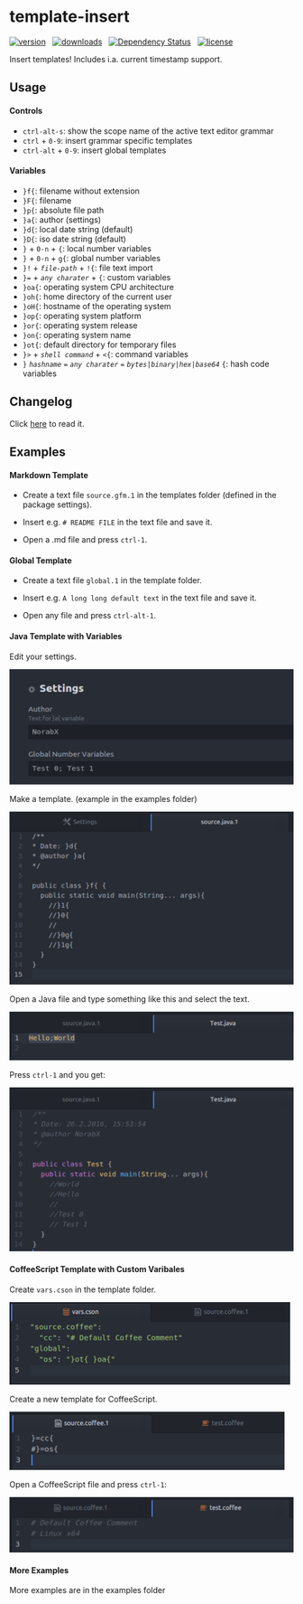# template-insert
[![version](https://img.shields.io/apm/v/template-insert.svg)](https://atom.io/packages/template-insert) &nbsp;
[![downloads](https://img.shields.io/apm/dm/template-insert.svg)](https://atom.io/packages/template-insert) &nbsp;
[![Dependency Status](https://david-dm.org/norabx/template-insert.svg)](https://david-dm.org/norabx/template-insert) &nbsp;
[![license](https://img.shields.io/apm/l/template-insert.svg)](https://github.com/NorabX/template-insert/blob/master/LICENSE.md)

Insert templates! Includes i.a. current timestamp support.

## Usage
#### Controls

* `ctrl-alt-s`: show the scope name of the active text editor grammar
* `ctrl` + `0-9`: insert grammar specific templates
* `ctrl-alt` + `0-9`: insert global templates

#### Variables

* `}f{`: filename without extension
* `}F{`: filename
* `}p{`: absolute file path
* `}a{`: author (settings)
* `}d{`: local date string (default)
* `}D{`: iso date string (default)
* `}` + `0-n` + `{`: local number variables
* `}` + `0-n` + `g{`: global number variables
* `}!` + <i>`file-path`</i> + `!{`: file text import
* `}=` + <i>`any charater`</i> + `{`: custom variables  
* `}oa{`: operating system CPU architecture
* `}oh{`: home directory of the current user
* `}oH{`: hostname of the operating system
* `}op{`: operating system platform
* `}or{`: operating system release
* `}on{`: operating system name
* `}ot{`: default directory for temporary files
* `}>` + <i>`shell command`</i> + `<{`: command variables
* `}` <i>`hashname`</i> `=` <i>`any charater`</i> `=` <i>`bytes|binary|hex|base64`</i> `{`: hash code variables

## Changelog
Click [here](https://github.com/NorabX/template-insert/blob/master/CHANGELOG.md) to read it.

## Examples
#### Markdown Template
* Create a text file `source.gfm.1` in the templates folder (defined in the package settings).

* Insert e.g. `# README FILE` in the text file and save it.

* Open a .md file and press `ctrl-1`.

#### Global Template
* Create a text file `global.1` in the template folder.

* Insert e.g. `A long long default text` in the text file and save it.

* Open any file and press `ctrl-alt-1`.

#### Java Template with Variables

Edit your settings.

![img1](https://raw.githubusercontent.com/NorabX/template-insert/master/img/eg1.png)

Make a template. (example in the examples folder)

![img2](https://raw.githubusercontent.com/NorabX/template-insert/master/img/eg2.png)

Open a Java file and type something like this and select the text.

![img3](https://raw.githubusercontent.com/NorabX/template-insert/master/img/eg3.png)

Press `ctrl-1` and you get:

![img4](https://raw.githubusercontent.com/NorabX/template-insert/master/img/eg4.png)

#### CoffeeScript Template with Custom Varibales

Create `vars.cson` in the template folder.

![img5](https://raw.githubusercontent.com/NorabX/template-insert/master/img/eg5.png)

Create a new template for CoffeeScript.

![img6](https://raw.githubusercontent.com/NorabX/template-insert/master/img/eg6.png)

Open a CoffeeScript file and press `ctrl-1`:

![img7](https://raw.githubusercontent.com/NorabX/template-insert/master/img/eg7.png)

#### More Examples
More examples are in the examples folder
